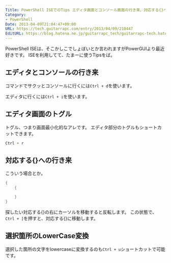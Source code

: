 ```yaml
---
Title: PowerShell ISEでのTips エディタ画面とコンソール画面の行き来、対応する{}への移動、LowerCase変換
Category:
- PowerShell
Date: 2013-04-09T21:04:47+09:00
URL: https://tech.guitarrapc.com/entry/2013/04/09/210447
EditURL: https://blog.hatena.ne.jp/guitarrapc_tech/guitarrapc-tech.hatenablog.com/atom/entry/6802418398340681561
---
```



PowerShell ISEは、そこかしこでしょぼいとか言われますがPowerGUIより最近好きです。 ISEを利用してて、たまーに使うTipsをば。

## エディタとコンソールの行き来

コマンドでサクッとコンソールに行くには`Ctrl + d`を使います。

エディタに行くには`Ctrl + i`を使います。

## エディタ画面のトグル

トグル、つまり画面最小化的なアレです。 エディタ部分のトグルもショートカットできます。

```ps1
Ctrl + r
```

## 対応する{}への行き来
こういう場合とか。

```ps1
{
    {

    }
}
```

探したい対応する{}の右にカーソルを移動すると反転します。 この状態で、`Ctrl + ]`を押すと、対応する{}に移動します。

## 選択箇所のLowerCase変換
選択した箇所の文字をlowercaseに変換するのも`Ctrl + u`ショートカットで可能です。

